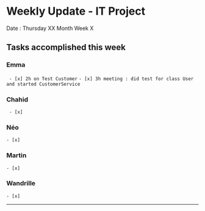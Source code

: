# Weekly Update - IT Project

Date : Thursday XX Month
Week X

## Tasks accomplished this week

### Emma

` - [x] 2h on Test Customer`
` - [x] 3h meeting : did test for class User and started CustomerService `

### Chahid

` - [x]`

### Néo 

` - [x] `

### Martin

` - [x] `

### Wandrille

` - [x] `

---
